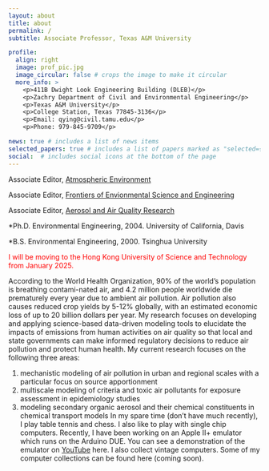 ```yaml
---
layout: about
title: about
permalink: /
subtitle: Associate Professor, Texas A&M University

profile:
  align: right
  image: prof_pic.jpg
  image_circular: false # crops the image to make it circular
  more_info: >
    <p>411B Dwight Look Engineering Building (DLEB)</p>
    <p>Zachry Department of Civil and Environmental Engineering</p> 
    <p>Texas A&M University</p>
    <p>College Station, Texas 77845-3136</p>
    <p>Email: qying@civil.tamu.edu</p>
    <p>Phone: 979-845-9709</p>

news: true # includes a list of news items
selected_papers: true # includes a list of papers marked as "selected={true}"
social:  # includes social icons at the bottom of the page
---
```

Associate Editor, [Atmospheric Environment](https://www.sciencedirect.com/journal/atmospheric-environment)

Associate Editor, [Frontiers of Envionmental Science and Engineering](https://link.springer.com/journal/11783)

Associate Editor, [Aerosol and Air Quality Research](https://aaqr.org/)

*Ph.D. Environmental Engineering, 2004. University of California, Davis

*B.S. Environmental Engineering, 2000. Tsinghua University

<span style="color:red">I will be moving to the Hong Kong University of Science and Technology from January 2025.</span>

According to the World Health Organization, 90% of the world’s population is breathing contami-nated air, and 4.2 million people worldwide die prematurely every year due to ambient air pollution. Air pollution also causes reduced crop yields by 5-12% globally, with an estimated economic loss of up to 20 billion dollars per year. My research focuses on developing and applying science-based data-driven modeling tools to elucidate the impacts of emissions from human activities on air quality so that local and state governments can make informed regulatory decisions to reduce air pollution and protect human health. My current research focuses on the following three areas:
1. mechanistic modeling of air pollution in urban and regional scales with a particular focus on source apportionment
2. multiscale modeling of criteria and toxic air pollutants for exposure assessment in epidemiology studies
3. modeling secondary organic aerosol and their chemical constituents in chemical transport models
In my spare time (don’t have much recently), I play table tennis and chess. I also like to play with single chip computers. Recently, I have been working on an Apple II+ emulator which runs on the Arduino DUE. You can see a demonstration of the emulator on [YouTube](https://www.youtube.com/watch?v=vozrPYWGqR4&t=22s) here. I also collect vintage computers. Some of my computer collections can be found here (coming soon). 
